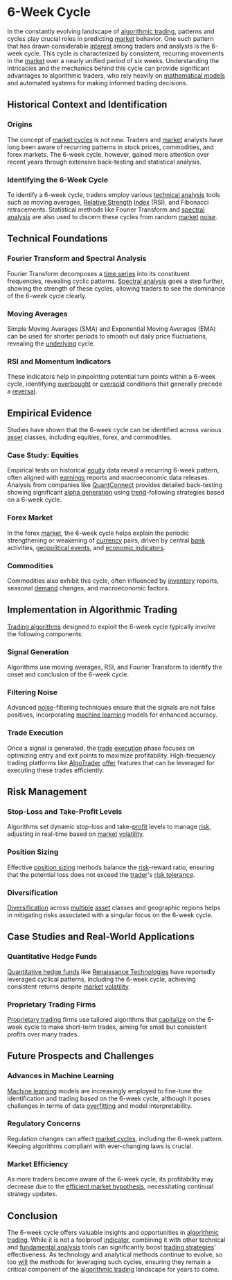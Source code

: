 # 6-Week Cycle

In the constantly evolving landscape of [algorithmic trading](../a/algorithmic_trading.md), patterns and cycles play crucial roles in predicting [market](../m/market.md) behavior. One such pattern that has drawn considerable [interest](../i/interest.md) among traders and analysts is the 6-week cycle. This cycle is characterized by consistent, recurring movements in the [market](../m/market.md) over a nearly unified period of six weeks. Understanding the intricacies and the mechanics behind this cycle can provide significant advantages to algorithmic traders, who rely heavily on [mathematical models](../m/mathematical_models_in_trading.md) and automated systems for making informed trading decisions.

## Historical Context and Identification

### Origins
The concept of [market cycles](../m/market_cycles.md) is not new. Traders and [market](../m/market.md) analysts have long been aware of recurring patterns in stock prices, commodities, and forex markets. The 6-week cycle, however, gained more attention over recent years through extensive back-testing and statistical analysis. 

### Identifying the 6-Week Cycle
To identify a 6-week cycle, traders employ various [technical analysis](../t/technical_analysis.md) tools such as moving averages, [Relative Strength](../r/relative_strength.md) [Index](../i/index_instrument.md) (RSI), and Fibonacci retracements. Statistical methods like Fourier Transform and [spectral analysis](../s/spectral_analysis.md) are also used to discern these cycles from random [market](../m/market.md) [noise](../n/noise.md). 

## Technical Foundations

### Fourier Transform and Spectral Analysis
Fourier Transform decomposes a [time series](../t/time_series.md) into its constituent frequencies, revealing cyclic patterns. [Spectral analysis](../s/spectral_analysis.md) goes a step further, showing the strength of these cycles, allowing traders to see the dominance of the 6-week cycle clearly.

### Moving Averages
Simple Moving Averages (SMA) and Exponential Moving Averages (EMA) can be used for shorter periods to smooth out daily price fluctuations, revealing the [underlying](../u/underlying.md) cycle.

### RSI and Momentum Indicators
These indicators help in pinpointing potential turn points within a 6-week cycle, identifying [overbought](../o/overbought.md) or [oversold](../o/oversold.md) conditions that generally precede a [reversal](../r/reversal.md).

## Empirical Evidence

Studies have shown that the 6-week cycle can be identified across various [asset](../a/asset.md) classes, including equities, forex, and commodities. 

### Case Study: Equities
Empirical tests on historical [equity](../e/equity.md) data reveal a recurring 6-week pattern, often aligned with [earnings](../e/earnings.md) reports and macroeconomic data releases. Analysis from companies like [QuantConnect](https://www.quantconnect.com) provides detailed back-testing showing significant [alpha generation](../a/alpha_generation.md) using [trend](../t/trend.md)-following strategies based on a 6-week cycle.

### Forex Market
In the forex [market](../m/market.md), the 6-week cycle helps explain the periodic strengthening or weakening of [currency](../c/currency.md) pairs, driven by central [bank](../b/bank.md) activities, [geopolitical events](../g/geopolitical_events.md), and [economic indicators](../e/economic_indicators.md).

### Commodities
Commodities also exhibit this cycle, often influenced by [inventory](../i/inventory.md) reports, seasonal [demand](../d/demand.md) changes, and macroeconomic factors.

## Implementation in Algorithmic Trading

[Trading algorithms](../t/trading_algorithms.md) designed to exploit the 6-week cycle typically involve the following components:

### Signal Generation
Algorithms use moving averages, RSI, and Fourier Transform to identify the onset and conclusion of the 6-week cycle. 

### Filtering Noise
Advanced [noise](../n/noise.md)-filtering techniques ensure that the signals are not false positives, incorporating [machine learning](../m/machine_learning.md) models for enhanced accuracy.

### Trade Execution
Once a signal is generated, the [trade](../t/trade.md) [execution](../e/execution.md) phase focuses on optimizing entry and exit points to maximize profitability. High-frequency trading platforms like [AlgoTrader](https://www.algotrader.com) [offer](../o/offer.md) features that can be leveraged for executing these trades efficiently.

## Risk Management

### Stop-Loss and Take-Profit Levels
Algorithms set dynamic stop-loss and take-[profit](../p/profit.md) levels to manage [risk](../r/risk.md), adjusting in real-time based on [market](../m/market.md) [volatility](../v/volatility.md). 

### Position Sizing
Effective [position sizing](../p/position_sizing.md) methods balance the [risk](../r/risk.md)-reward ratio, ensuring that the potential loss does not exceed the [trader](../t/trader.md)'s [risk tolerance](../r/risk_tolerance.md).

### Diversification
[Diversification](../d/diversification.md) across [multiple](../m/multiple.md) [asset](../a/asset.md) classes and geographic regions helps in mitigating risks associated with a singular focus on the 6-week cycle.

## Case Studies and Real-World Applications

### Quantitative Hedge Funds
[Quantitative hedge funds](../q/quantitative_hedge_funds.md) like [Renaissance Technologies](https://www.rentec.com) have reportedly leveraged cyclical patterns, including the 6-week cycle, achieving consistent returns despite [market](../m/market.md) [volatility](../v/volatility.md).

### Proprietary Trading Firms
[Proprietary trading](../p/proprietary_trading.md) firms use tailored algorithms that [capitalize](../c/capitalize.md) on the 6-week cycle to make short-term trades, aiming for small but consistent profits over many trades.

## Future Prospects and Challenges

### Advances in Machine Learning
[Machine learning](../m/machine_learning.md) models are increasingly employed to fine-tune the identification and trading based on the 6-week cycle, although it poses challenges in terms of data [overfitting](../o/overfitting.md) and model interpretability.

### Regulatory Concerns
Regulation changes can affect [market cycles](../m/market_cycles.md), including the 6-week pattern. Keeping algorithms compliant with ever-changing laws is crucial.

### Market Efficiency
As more traders become aware of the 6-week cycle, its profitability may decrease due to the [efficient market hypothesis](../e/efficient_market_hypothesis.md), necessitating continual strategy updates.

## Conclusion

The 6-week cycle offers valuable insights and opportunities in [algorithmic trading](../a/algorithmic_trading.md). While it is not a foolproof [indicator](../i/indicator.md), combining it with other technical and [fundamental analysis](../f/fundamental_analysis.md) tools can significantly boost [trading strategies](../t/trading_strategies.md)' effectiveness. As technology and analytical methods continue to evolve, so too [will](../w/will.md) the methods for leveraging such cycles, ensuring they remain a critical component of the [algorithmic trading](../a/algorithmic_trading.md) landscape for years to come.